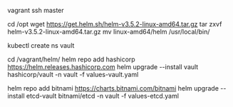 vagrant ssh master

cd /opt
wget https://get.helm.sh/helm-v3.5.2-linux-amd64.tar.gz
tar zxvf helm-v3.5.2-linux-amd64.tar.gz
mv linux-amd64/helm  /usr/local/bin/

kubectl create ns vault

cd /vagrant/helm/
helm repo add hashicorp https://helm.releases.hashicorp.com
helm upgrade --install vault hashicorp/vault -n vault -f values-vault.yaml


helm repo add bitnami https://charts.bitnami.com/bitnami
helm upgrade --install etcd-vault bitnami/etcd -n vault -f values-etcd.yaml
